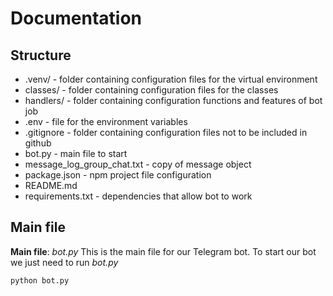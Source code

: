# Documentation

## Structure

- .venv/ - folder containing configuration files for the virtual environment
- classes/ - folder containing configuration files for the classes
- handlers/ - folder containing configuration functions and features of bot job
- .env - file for the environment variables
- .gitignore - folder containing configuration files not to be included in github
- bot.py - main file to start
- message_log_group_chat.txt - copy of message object
- package.json - npm project file configuration
- README.md
- requirements.txt - dependencies that allow bot to work

## Main file

**Main file**: _bot.py_
This is the main file for our Telegram bot.
To start our bot we just need to run _bot.py_

```
python bot.py
```
